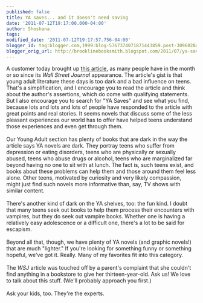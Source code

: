 ```yaml
---
published: false
title: YA saves... and it doesn't need saving
date: '2011-07-12T19:17:00.000-04:00'
author: Shoshana
tags: 
modified_date: '2011-07-12T19:17:57.756-04:00'
blogger_id: tag:blogger.com,1999:blog-5767374071871443859.post-3096028405000688515
blogger_orig_url: http://brooklinebooksmith.blogspot.com/2011/07/ya-saves-and-it-doesnt-need-saving.html
---
```


A customer today brought up <a href="http://online.wsj.com/article/SB10001424052702303657404576357622592697038.html">this article</a>, as many people have in the month or so since its <i>Wall Street Journal </i>appearance. The article's gist is that young adult literature these days is too dark and a bad influence on teens. That's a simplification, and I encourage you to read the article and think about the author's assertions, which do come with qualifying statements. But I also encourage you to search for "YA Saves" and see what you find, because lots and lots and lots of people have responded to the article with great points and real stories. It seems novels that discuss some of the less pleasant experiences our world has to offer have helped teens understand those experiences and even get through them.<br /><br />Our Young Adult section has plenty of books that are dark in the way the article says YA novels are dark. They portray teens who suffer from depression or eating disorders, teens who are physically or sexually abused, teens who abuse drugs or alcohol, teens who are marginalized far beyond having no one to sit with at lunch. The fact is, such teens exist, and books about these problems can help them and those around them feel less alone. Other teens, motivated by curiosity and very likely compassion, might just find such novels more informative than, say, TV shows with similar content.<br /><br />There's another kind of dark on the YA shelves, too: the fun kind. I doubt that many teens seek out books to help them process their encounters with vampires, but they do seek out vampire books. Whether one is having a relatively easy adolescence or a difficult one, there's a lot to be said for escapism.<br /><br />Beyond all that, though, we have plenty of YA novels (and graphic novels!) that are much "lighter." If you're looking for something funny or something hopeful, we've got it. Really. Many of my favorites fit into this category.<br /><br />The <i>WSJ </i>article was touched off by a parent's complaint that she couldn't find anything in a bookstore to give her thirteen-year-old. Ask us! We love to talk about this stuff. (We'll probably approach you first.)<br /><br />Ask your kids, too. They're the experts.<br /><br />